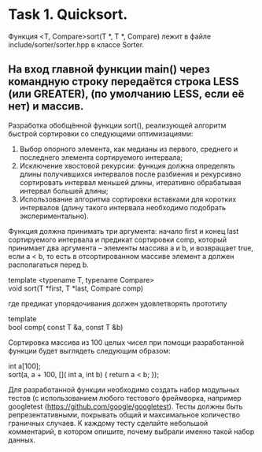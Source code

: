 Task 1. Quicksort.
=
Функция <T, Compare>sort(T *, T *, Compare) лежит в файле include/sorter/sorter.hpp в классе Sorter.

На вход главной функции main() через командную строку передаётся строка LESS (или GREATER),
(по умолчанию LESS, если её нет) и массив.
---
Разработка обобщённой функции sort(), реализующей алгоритм быстрой сортировки со следующими оптимизациями:
1. Выбор опорного элемента, как медианы из первого, среднего и последнего элемента сортируемого интервала;
2. Исключение хвостовой рекурсии: функция должна определять длины получившихся интервалов после разбиения
и рекурсивно сортировать интервал меньшей длины, итеративно обрабатывая интервал большей длины;
3. Использование алгоритма сортировки вставками для коротких интервалов (длину такого интервала необходимо
подобрать экспериментально).

Функция должна принимать три аргумента: начало first и конец last сортируемого интервала и предикат
сортировки comp, который принимает два аргумента – элементы массива a и b, и возвращает true, если a < b,
то есть в отсортированном массиве элемент a должен располагаться перед b.

template <typename T, typename Compare>\
void sort(T *first, T *last, Compare comp)

где предикат упорядочивания должен удовлетворять прототипу

template <typename T>\
bool comp( const T &a, const T &b)

Сортировка массива из 100 целых чисел при помощи разработанной функции будет выглядеть следующим образом:

int a[100];\
sort(a, a + 100, []( int a, int b) { return a < b; });

Для разработанной функции необходимо создать набор модульных тестов
(с использованием любого тестового фреймворка, например googletest (https://github.com/google/googletest).
Тесты должны быть репрезентативными, покрывать общий и максимальное количество граничных случаев.
К каждому тесту сделайте небольшой комментарий, в котором опишите, почему выбрали именно такой набор данных.